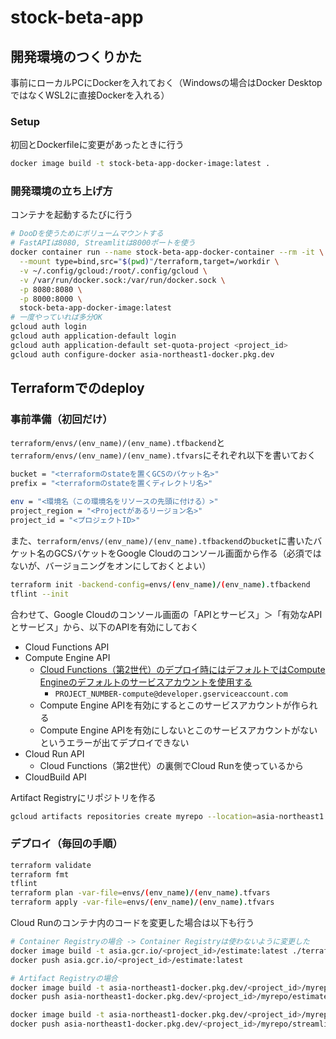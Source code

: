 # stock-beta-app

## 開発環境のつくりかた

事前にローカルPCにDockerを入れておく（Windowsの場合はDocker DesktopではなくWSL2に直接Dockerを入れる）

### Setup

初回とDockerfileに変更があったときに行う

```bash
docker image build -t stock-beta-app-docker-image:latest .
```

### 開発環境の立ち上げ方

コンテナを起動するたびに行う

```bash
# DooDを使うためにボリュームマウントする
# FastAPIは8080, Streamlitは8000ポートを使う
docker container run --name stock-beta-app-docker-container --rm -it \
  --mount type=bind,src="$(pwd)"/terraform,target=/workdir \
  -v ~/.config/gcloud:/root/.config/gcloud \
  -v /var/run/docker.sock:/var/run/docker.sock \
  -p 8080:8080 \
  -p 8000:8000 \
  stock-beta-app-docker-image:latest
# 一度やっていれば多分OK
gcloud auth login
gcloud auth application-default login
gcloud auth application-default set-quota-project <project_id>
gcloud auth configure-docker asia-northeast1-docker.pkg.dev
```

## Terraformでのdeploy

### 事前準備（初回だけ）

`terraform/envs/(env_name)/(env_name).tfbackend`と`terraform/envs/(env_name)/(env_name).tfvars`にそれぞれ以下を書いておく

```bash
bucket = "<terraformのstateを置くGCSのバケット名>"
prefix = "<terraformのstateを置くディレクトリ名>"
```

```bash
env = "<環境名（この環境名をリソースの先頭に付ける）>"
project_region = "<Projectがあるリージョン名>"
project_id = "<プロジェクトID>"
```

また、`terraform/envs/(env_name)/(env_name).tfbackend`の`bucket`に書いたバケット名のGCSバケットをGoogle Cloudのコンソール画面から作る（必須ではないが、バージョニングをオンにしておくとよい）

```bash
terraform init -backend-config=envs/(env_name)/(env_name).tfbackend
tflint --init
```

合わせて、Google Cloudのコンソール画面の「APIとサービス」＞「有効なAPIとサービス」から、以下のAPIを有効にしておく

- Cloud Functions API
- Compute Engine API
  - [Cloud Functions（第2世代）のデプロイ時にはデフォルトではCompute Engineのデフォルトのサービスアカウントを使用する](https://cloud.google.com/functions/docs/securing/function-identity?hl=ja#runtime_service_account)
    - `PROJECT_NUMBER-compute@developer.gserviceaccount.com`
  - Compute Engine APIを有効にするとこのサービスアカウントが作られる
  - Compute Engine APIを有効にしないとこのサービスアカウントがないというエラーが出てデプロイできない
- Cloud Run API
  - Cloud Functions（第2世代）の裏側でCloud Runを使っているから
- CloudBuild API

Artifact Registryにリポジトリを作る

```bash
gcloud artifacts repositories create myrepo --location=asia-northeast1 --repository-format=docker --project=<project_id>
```

### デプロイ（毎回の手順）

```bash
terraform validate
terraform fmt
tflint
terraform plan -var-file=envs/(env_name)/(env_name).tfvars
terraform apply -var-file=envs/(env_name)/(env_name).tfvars
```

Cloud Runのコンテナ内のコードを変更した場合は以下も行う

```bash
# Container Registryの場合 -> Container Registryは使わないように変更した
docker image build -t asia.gcr.io/<project_id>/estimate:latest ./terraform/docker/estimate
docker push asia.gcr.io/<project_id>/estimate:latest

# Artifact Registryの場合
docker image build -t asia-northeast1-docker.pkg.dev/<project_id>/myrepo/estimate:latest ./docker/estimate
docker push asia-northeast1-docker.pkg.dev/<project_id>/myrepo/estimate:latest

docker image build -t asia-northeast1-docker.pkg.dev/<project_id>/myrepo/streamlit:latest ./docker/streamlit
docker push asia-northeast1-docker.pkg.dev/<project_id>/myrepo/streamlit:latest
```
